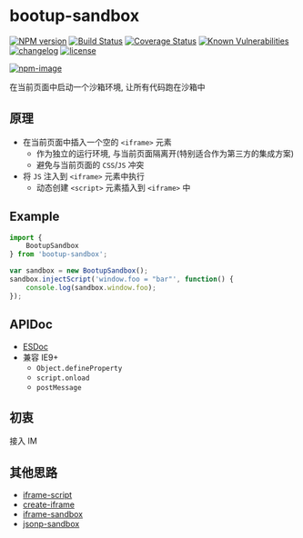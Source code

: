 # bootup-sandbox

[![NPM version][npm-image]][npm-url] [![Build Status][ci-status-image]][ci-status-url] [![Coverage Status][coverage-status-image]][coverage-status-url] [![Known Vulnerabilities][vulnerabilities-status-image]][vulnerabilities-status-url] [![changelog][changelog-image]][changelog-url] [![license][license-image]][license-url]

[vulnerabilities-status-image]: https://snyk.io/test/npm/bootup-sandbox/badge.svg
[vulnerabilities-status-url]: https://snyk.io/test/npm/bootup-sandbox
[ci-status-image]: https://travis-ci.org/ufologist/bootup-sandbox.svg?branch=master
[ci-status-url]: https://travis-ci.org/ufologist/bootup-sandbox
[coverage-status-image]: https://coveralls.io/repos/github/ufologist/bootup-sandbox/badge.svg?branch=master
[coverage-status-url]: https://coveralls.io/github/ufologist/bootup-sandbox
[npm-image]: https://img.shields.io/npm/v/bootup-sandbox.svg?style=flat-square
[npm-url]: https://npmjs.org/package/bootup-sandbox
[license-image]: https://img.shields.io/github/license/ufologist/bootup-sandbox.svg
[license-url]: https://github.com/ufologist/bootup-sandbox/blob/master/LICENSE
[changelog-image]: https://img.shields.io/badge/CHANGE-LOG-blue.svg?style=flat-square
[changelog-url]: https://github.com/ufologist/bootup-sandbox/blob/master/CHANGELOG.md

[![npm-image](https://nodei.co/npm/bootup-sandbox.png?downloads=true&downloadRank=true&stars=true)](https://npmjs.com/package/bootup-sandbox)

在当前页面中启动一个沙箱环境, 让所有代码跑在沙箱中

## 原理

* 在当前页面中插入一个空的 `<iframe>` 元素
  * 作为独立的运行环境, 与当前页面隔离开(特别适合作为第三方的集成方案)
  * 避免与当前页面的 `CSS`/`JS` 冲突
* 将 `JS` 注入到 `<iframe>` 元素中执行
  * 动态创建 `<script>` 元素插入到 `<iframe>` 中

## Example

```javascript
import {
    BootupSandbox
} from 'bootup-sandbox';

var sandbox = new BootupSandbox();
sandbox.injectScript('window.foo = "bar"', function() {
    console.log(sandbox.window.foo);
});
```

## APIDoc

* [ESDoc](https://doc.esdoc.org/github.com/ufologist/bootup-sandbox/)
* 兼容 IE9+
  * `Object.defineProperty`
  * `script.onload`
  * `postMessage`

## 初衷

接入 IM

## 其他思路

* [iframe-script](https://github.com/alexgorbatchev/iframe-script)
* [create-iframe](https://github.com/sethvincent/create-iframe)
* [iframe-sandbox](https://github.com/kumavis/iframe-sandbox)
* [jsonp-sandbox](https://github.com/aui/jsonp-sandbox)
